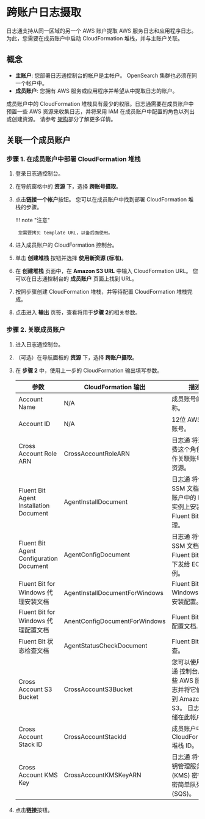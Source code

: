 # 跨账户日志摄取

日志通支持从同一区域的另一个 AWS 账户提取 AWS 服务日志和应用程序日志。
为此，您需要在成员账户中启动 CloudFormation 堆栈，并与主账户关联。

## 概念

- **主账户**: 您部署日志通控制台的帐户是主帐户。 OpenSearch 集群也必须在同一个帐户中。
- **成员账户**: 您拥有 AWS 服务或应用程序并希望从中提取日志的账户。

成员账户中的 CloudFormation 堆栈具有最少的权限。日志通需要在成员账户中预置一些 AWS 资源来收集日志，并将采用 IAM 在成员账户中配置的角色以列出或创建资源。
请参考 [架构](../architecture-overview/architecture.md)部分了解更多详情。

## 关联一个成员账户

### 步骤 1. 在成员账户中部署 CloudFormation 堆栈

1. 登录日志通控制台。
2. 在导航窗格中的 **资源** 下，选择 **跨账号摄取**。
3. 点击**链接一个帐户**按钮。 您可以在成员账户中找到部署 CloudFormation 堆栈的步骤。

    !!! note "注意"

        您需要拷贝 template URL，以备后面使用。

4. 进入成员账户的 CloudFormation 控制台。
5. 单击 **创建堆栈** 按钮并选择 **使用新资源 (标准)**。
6. 在 **创建堆栈** 页面中，在 **Amazon S3 URL** 中输入 CloudFormation URL。 您可以在日志通控制台的 **成员账户** 页面上找到 URL。
7. 按照步骤创建 CloudFormation 堆栈，并等待配置 CloudFormation 堆栈完成。
8. 点击进入 **输出** 页签，查看将用于**步骤 2**的相关参数。

### 步骤 2. 关联成员账户

1. 进入日志通控制台。
2. （可选）在导航面板的 **资源** 下，选择 **跨账户摄取**。
3. 在 **步骤 2** 中，使用上一步的 CloudFormation 输出填写参数。

    | 参数                                     | CloudFormation 输出                      | 描述           |
    |-----------------------------------------|----------------------------------------|--------------|
    | Account Name                            | N/A                                    | 成员账号的名称。  |
    | Account ID                              | N/A                                    | 12位 AWS 数字账号。 |
    | Cross Account Role ARN                  | CrossAccountRoleARN                    |日志通 将通过消费这个角色来操作关联账号中的资源。|
    | Fluent Bit Agent Installation Document   | AgentInstallDocument                   |日志通 将使用此 SSM 文档在成员账户中的 EC2 实例上安装 Fluent Bit 代理。 |
    | Fluent Bit Agent Configuration Document  | AgentConfigDocument                    |日志通 将使用此 SSM 文档将 Fluent Bit 配置下发给 EC2 实例。 |
    | Fluent Bit for Windows 代理安装文档                | AgentInstallDocumentForWindows   | Fluent Bit for Windows 代理安装配置。 |
    | Fluent Bit for Windows 代理配置文档                | AnentConfigDocumentForWindows   | Fluent Bit 代理配置文档. |
    | Fluent Bit 状态检查文档                | AgentStatusCheckDocument   | Fluent Bit状态检查。 |
    | Cross Account S3 Bucket                 | CrossAccountS3Bucket                   | 您可以使用日志通 控制台启用一些 AWS 服务日志并将它们输出到 Amazon S3。 日志将存储在此帐户中。 |
    | Cross Account Stack ID                  | CrossAccountStackId                    | 成员账户中的 CloudFormation 堆栈 ID。|
    | Cross Account KMS Key                   | CrossAccountKMSKeyARN                  |日志通 将使用密钥管理服务 (KMS) 密钥来加密简单队列服务 (SQS)。 |

4. 点击**链接**按钮。

